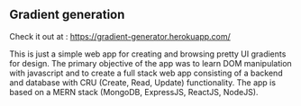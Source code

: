 ## Gradient generation

Check it out at : https://gradient-generator.herokuapp.com/

This is just a simple web app for creating and browsing pretty UI gradients for design. The primary objective of the app was to learn DOM manipulation with javascript and to create a full stack web app consisting of a backend and database with CRU (Create, Read, Update) functionality. The app is based on a MERN stack (MongoDB, ExpressJS, ReactJS, NodeJS).
